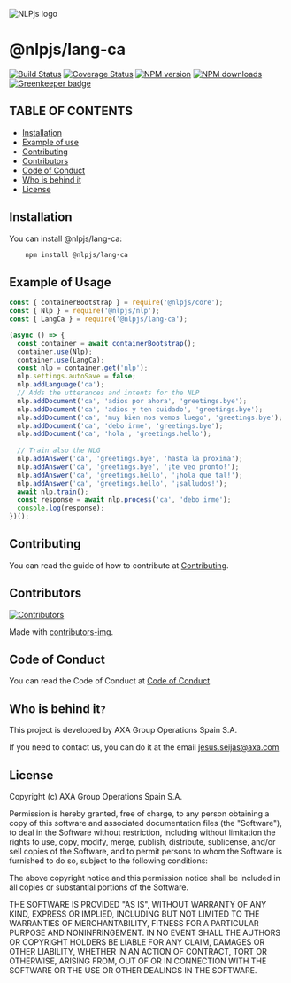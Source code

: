 ![NLPjs logo](../../screenshots/nlplogo.gif)

# @nlpjs/lang-ca

[![Build Status](https://travis-ci.com/axa-group/nlp.js.svg?branch=master)](https://travis-ci.com/axa-group/nlp.js)
[![Coverage Status](https://coveralls.io/repos/github/axa-group/nlp.js/badge.svg?branch=master)](https://coveralls.io/github/axa-group/nlp.js?branch=master)
[![NPM version](https://img.shields.io/npm/v/node-nlp.svg?style=flat)](https://www.npmjs.com/package/node-nlp)
[![NPM downloads](https://img.shields.io/npm/dm/node-nlp.svg?style=flat)](https://www.npmjs.com/package/node-nlp) [![Greenkeeper badge](https://badges.greenkeeper.io/axa-group/nlp.js.svg)](https://greenkeeper.io/)

## TABLE OF CONTENTS

<!--ts-->

- [Installation](#installation)
- [Example of use](#example-of-use)
- [Contributing](#contributing)
- [Contributors](#contributors)
- [Code of Conduct](#code-of-conduct)
- [Who is behind it](#who-is-behind-it)
- [License](#license.md)
  <!--te-->

## Installation

You can install @nlpjs/lang-ca:

```bash
    npm install @nlpjs/lang-ca
```

## Example of Usage

```javascript
const { containerBootstrap } = require('@nlpjs/core');
const { Nlp } = require('@nlpjs/nlp');
const { LangCa } = require('@nlpjs/lang-ca');

(async () => {
  const container = await containerBootstrap();
  container.use(Nlp);
  container.use(LangCa);
  const nlp = container.get('nlp');
  nlp.settings.autoSave = false;
  nlp.addLanguage('ca');
  // Adds the utterances and intents for the NLP
  nlp.addDocument('ca', 'adios por ahora', 'greetings.bye');
  nlp.addDocument('ca', 'adios y ten cuidado', 'greetings.bye');
  nlp.addDocument('ca', 'muy bien nos vemos luego', 'greetings.bye');
  nlp.addDocument('ca', 'debo irme', 'greetings.bye');
  nlp.addDocument('ca', 'hola', 'greetings.hello');
  
  // Train also the NLG
  nlp.addAnswer('ca', 'greetings.bye', 'hasta la proxima');
  nlp.addAnswer('ca', 'greetings.bye', '¡te veo pronto!');
  nlp.addAnswer('ca', 'greetings.hello', '¡hola que tal!');
  nlp.addAnswer('ca', 'greetings.hello', '¡salludos!');
  await nlp.train();
  const response = await nlp.process('ca', 'debo irme');
  console.log(response);
})();
```

## Contributing

You can read the guide of how to contribute at [Contributing](../../CONTRIBUTING.md).

## Contributors

[![Contributors](https://contributors-img.firebaseapp.com/image?repo=axa-group/nlp.js)](https://github.com/axa-group/nlp.js/graphs/contributors)

Made with [contributors-img](https://contributors-img.firebaseapp.com).

## Code of Conduct

You can read the Code of Conduct at [Code of Conduct](../../CODE_OF_CONDUCT.md).

## Who is behind it`?`

This project is developed by AXA Group Operations Spain S.A.

If you need to contact us, you can do it at the email jesus.seijas@axa.com

## License

Copyright (c) AXA Group Operations Spain S.A.

Permission is hereby granted, free of charge, to any person obtaining
a copy of this software and associated documentation files (the
"Software"), to deal in the Software without restriction, including
without limitation the rights to use, copy, modify, merge, publish,
distribute, sublicense, and/or sell copies of the Software, and to
permit persons to whom the Software is furnished to do so, subject to
the following conditions:

The above copyright notice and this permission notice shall be
included in all copies or substantial portions of the Software.

THE SOFTWARE IS PROVIDED "AS IS", WITHOUT WARRANTY OF ANY KIND,
EXPRESS OR IMPLIED, INCLUDING BUT NOT LIMITED TO THE WARRANTIES OF
MERCHANTABILITY, FITNESS FOR A PARTICULAR PURPOSE AND
NONINFRINGEMENT. IN NO EVENT SHALL THE AUTHORS OR COPYRIGHT HOLDERS BE
LIABLE FOR ANY CLAIM, DAMAGES OR OTHER LIABILITY, WHETHER IN AN ACTION
OF CONTRACT, TORT OR OTHERWISE, ARISING FROM, OUT OF OR IN CONNECTION
WITH THE SOFTWARE OR THE USE OR OTHER DEALINGS IN THE SOFTWARE.
